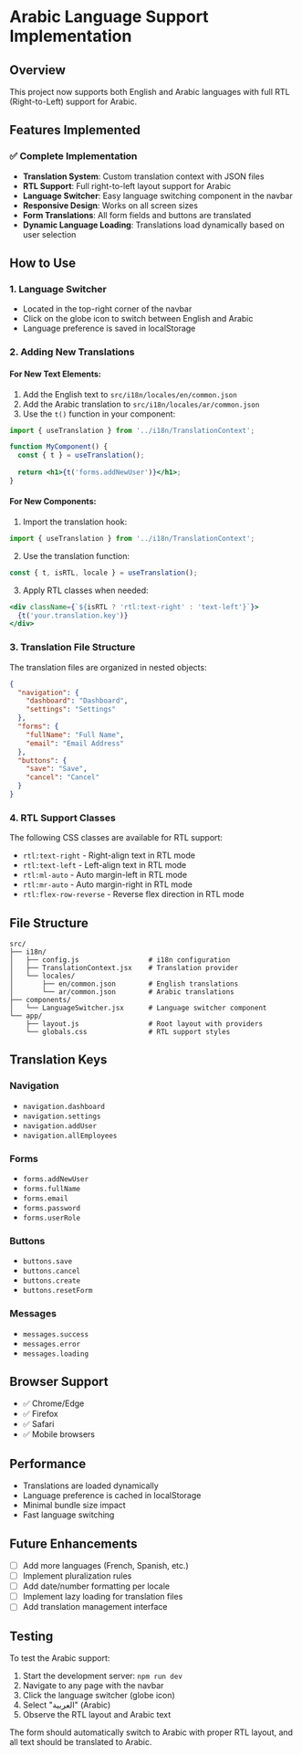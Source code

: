 # Arabic Language Support Implementation

## Overview
This project now supports both English and Arabic languages with full RTL (Right-to-Left) support for Arabic.

## Features Implemented

### ✅ Complete Implementation
- **Translation System**: Custom translation context with JSON files
- **RTL Support**: Full right-to-left layout support for Arabic
- **Language Switcher**: Easy language switching component in the navbar
- **Responsive Design**: Works on all screen sizes
- **Form Translations**: All form fields and buttons are translated
- **Dynamic Language Loading**: Translations load dynamically based on user selection

## How to Use

### 1. Language Switcher
- Located in the top-right corner of the navbar
- Click on the globe icon to switch between English and Arabic
- Language preference is saved in localStorage

### 2. Adding New Translations

#### For New Text Elements:
1. Add the English text to `src/i18n/locales/en/common.json`
2. Add the Arabic translation to `src/i18n/locales/ar/common.json`
3. Use the `t()` function in your component:

```jsx
import { useTranslation } from '../i18n/TranslationContext';

function MyComponent() {
  const { t } = useTranslation();
  
  return <h1>{t('forms.addNewUser')}</h1>;
}
```

#### For New Components:
1. Import the translation hook:
```jsx
import { useTranslation } from '../i18n/TranslationContext';
```

2. Use the translation function:
```jsx
const { t, isRTL, locale } = useTranslation();
```

3. Apply RTL classes when needed:
```jsx
<div className={`${isRTL ? 'rtl:text-right' : 'text-left'}`}>
  {t('your.translation.key')}
</div>
```

### 3. Translation File Structure

The translation files are organized in nested objects:

```json
{
  "navigation": {
    "dashboard": "Dashboard",
    "settings": "Settings"
  },
  "forms": {
    "fullName": "Full Name",
    "email": "Email Address"
  },
  "buttons": {
    "save": "Save",
    "cancel": "Cancel"
  }
}
```

### 4. RTL Support Classes

The following CSS classes are available for RTL support:

- `rtl:text-right` - Right-align text in RTL mode
- `rtl:text-left` - Left-align text in RTL mode  
- `rtl:ml-auto` - Auto margin-left in RTL mode
- `rtl:mr-auto` - Auto margin-right in RTL mode
- `rtl:flex-row-reverse` - Reverse flex direction in RTL mode

## File Structure

```
src/
├── i18n/
│   ├── config.js                 # i18n configuration
│   ├── TranslationContext.jsx    # Translation provider
│   └── locales/
│       ├── en/common.json        # English translations
│       └── ar/common.json        # Arabic translations
├── components/
│   └── LanguageSwitcher.jsx      # Language switcher component
└── app/
    ├── layout.js                 # Root layout with providers
    └── globals.css               # RTL support styles
```

## Translation Keys

### Navigation
- `navigation.dashboard`
- `navigation.settings`
- `navigation.addUser`
- `navigation.allEmployees`

### Forms
- `forms.addNewUser`
- `forms.fullName`
- `forms.email`
- `forms.password`
- `forms.userRole`

### Buttons
- `buttons.save`
- `buttons.cancel`
- `buttons.create`
- `buttons.resetForm`

### Messages
- `messages.success`
- `messages.error`
- `messages.loading`

## Browser Support

- ✅ Chrome/Edge
- ✅ Firefox
- ✅ Safari
- ✅ Mobile browsers

## Performance

- Translations are loaded dynamically
- Language preference is cached in localStorage
- Minimal bundle size impact
- Fast language switching

## Future Enhancements

- [ ] Add more languages (French, Spanish, etc.)
- [ ] Implement pluralization rules
- [ ] Add date/number formatting per locale
- [ ] Implement lazy loading for translation files
- [ ] Add translation management interface

## Testing

To test the Arabic support:

1. Start the development server: `npm run dev`
2. Navigate to any page with the navbar
3. Click the language switcher (globe icon)
4. Select "العربية" (Arabic)
5. Observe the RTL layout and Arabic text

The form should automatically switch to Arabic with proper RTL layout, and all text should be translated to Arabic.
